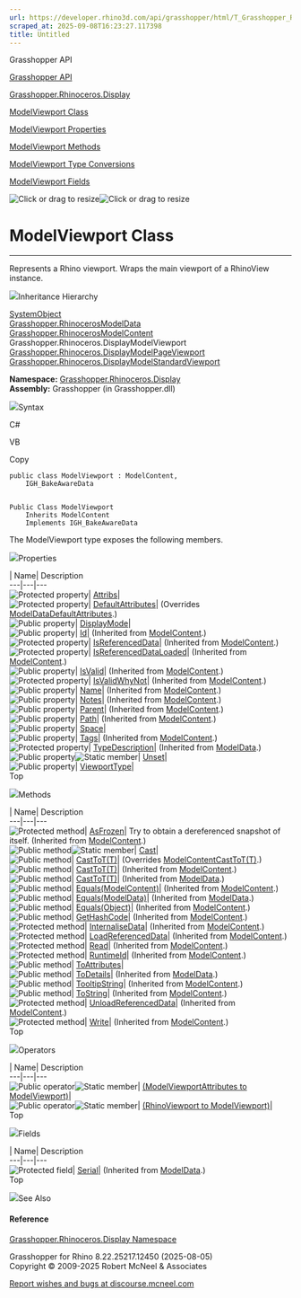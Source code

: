 ```yaml
---
url: https://developer.rhino3d.com/api/grasshopper/html/T_Grasshopper_Rhinoceros_Display_ModelViewport.htm
scraped_at: 2025-09-08T16:23:27.117398
title: Untitled
---
```


Grasshopper API

[Grasshopper API](../html/723c01da-9986-4db2-8f53-6f3a7494df75.htm
"Grasshopper API")

[Grasshopper.Rhinoceros.Display](../html/N_Grasshopper_Rhinoceros_Display.htm
"Grasshopper.Rhinoceros.Display")

[ModelViewport
Class](../html/T_Grasshopper_Rhinoceros_Display_ModelViewport.htm
"ModelViewport Class")

[ModelViewport
Properties](../html/Properties_T_Grasshopper_Rhinoceros_Display_ModelViewport.htm
"ModelViewport Properties")

[ModelViewport
Methods](../html/Methods_T_Grasshopper_Rhinoceros_Display_ModelViewport.htm
"ModelViewport Methods")

[ModelViewport Type
Conversions](../html/Operators_T_Grasshopper_Rhinoceros_Display_ModelViewport.htm
"ModelViewport Type Conversions")

[ModelViewport
Fields](../html/Fields_T_Grasshopper_Rhinoceros_Display_ModelViewport.htm
"ModelViewport Fields")

![Click or drag to resize](../icons/TocOpen.gif)![Click or drag to
resize](../icons/TocClose.gif)

# ModelViewport Class  
  
---  
  
Represents a Rhino viewport. Wraps the main viewport of a RhinoView instance.

![](../icons/SectionExpanded.png)Inheritance Hierarchy

[SystemObject](https://docs.microsoft.com/dotnet/api/system.object)  
[Grasshopper.RhinocerosModelData](T_Grasshopper_Rhinoceros_ModelData.htm)  
[Grasshopper.RhinocerosModelContent](T_Grasshopper_Rhinoceros_ModelContent.htm)  
Grasshopper.Rhinoceros.DisplayModelViewport  
[Grasshopper.Rhinoceros.DisplayModelPageViewport](T_Grasshopper_Rhinoceros_Display_ModelPageViewport.htm)  
[Grasshopper.Rhinoceros.DisplayModelStandardViewport](T_Grasshopper_Rhinoceros_Display_ModelStandardViewport.htm)  

**Namespace:**
[Grasshopper.Rhinoceros.Display](N_Grasshopper_Rhinoceros_Display.htm)  
**Assembly:** Grasshopper (in Grasshopper.dll)

![](../icons/SectionExpanded.png)Syntax

C#

VB

Copy

    
    
    public class ModelViewport : ModelContent, 
    	IGH_BakeAwareData
    
    
    Public Class ModelViewport
    	Inherits ModelContent
    	Implements IGH_BakeAwareData

The ModelViewport type exposes the following members.

![](../icons/SectionExpanded.png)Properties

| Name| Description  
---|---|---  
![Protected property](../icons/protproperty.gif)|
[Attribs](P_Grasshopper_Rhinoceros_Display_ModelViewport_Attribs.htm)|  
![Protected property](../icons/protproperty.gif)|
[DefaultAttributes](P_Grasshopper_Rhinoceros_Display_ModelViewport_DefaultAttributes.htm)|
(Overrides
[ModelDataDefaultAttributes](P_Grasshopper_Rhinoceros_ModelData_DefaultAttributes.htm).)  
![Public property](../icons/pubproperty.gif)|
[DisplayMode](P_Grasshopper_Rhinoceros_Display_ModelViewport_DisplayMode.htm)|  
![Public property](../icons/pubproperty.gif)|
[Id](P_Grasshopper_Rhinoceros_ModelContent_Id.htm)|  (Inherited from
[ModelContent](T_Grasshopper_Rhinoceros_ModelContent.htm).)  
![Protected property](../icons/protproperty.gif)|
[IsReferencedData](P_Grasshopper_Rhinoceros_ModelContent_IsReferencedData.htm)|
(Inherited from [ModelContent](T_Grasshopper_Rhinoceros_ModelContent.htm).)  
![Protected property](../icons/protproperty.gif)|
[IsReferencedDataLoaded](P_Grasshopper_Rhinoceros_ModelContent_IsReferencedDataLoaded.htm)|
(Inherited from [ModelContent](T_Grasshopper_Rhinoceros_ModelContent.htm).)  
![Public property](../icons/pubproperty.gif)|
[IsValid](P_Grasshopper_Rhinoceros_ModelContent_IsValid.htm)|  (Inherited from
[ModelContent](T_Grasshopper_Rhinoceros_ModelContent.htm).)  
![Protected property](../icons/protproperty.gif)|
[IsValidWhyNot](P_Grasshopper_Rhinoceros_ModelContent_IsValidWhyNot.htm)|
(Inherited from [ModelContent](T_Grasshopper_Rhinoceros_ModelContent.htm).)  
![Public property](../icons/pubproperty.gif)|
[Name](P_Grasshopper_Rhinoceros_ModelContent_Name.htm)|  (Inherited from
[ModelContent](T_Grasshopper_Rhinoceros_ModelContent.htm).)  
![Public property](../icons/pubproperty.gif)|
[Notes](P_Grasshopper_Rhinoceros_ModelContent_Notes.htm)|  (Inherited from
[ModelContent](T_Grasshopper_Rhinoceros_ModelContent.htm).)  
![Public property](../icons/pubproperty.gif)|
[Parent](P_Grasshopper_Rhinoceros_ModelContent_Parent.htm)|  (Inherited from
[ModelContent](T_Grasshopper_Rhinoceros_ModelContent.htm).)  
![Public property](../icons/pubproperty.gif)|
[Path](P_Grasshopper_Rhinoceros_ModelContent_Path.htm)|  (Inherited from
[ModelContent](T_Grasshopper_Rhinoceros_ModelContent.htm).)  
![Public property](../icons/pubproperty.gif)|
[Space](P_Grasshopper_Rhinoceros_Display_ModelViewport_Space.htm)|  
![Public property](../icons/pubproperty.gif)|
[Tags](P_Grasshopper_Rhinoceros_ModelContent_Tags.htm)|  (Inherited from
[ModelContent](T_Grasshopper_Rhinoceros_ModelContent.htm).)  
![Protected property](../icons/protproperty.gif)|
[TypeDescription](P_Grasshopper_Rhinoceros_ModelData_TypeDescription.htm)|
(Inherited from [ModelData](T_Grasshopper_Rhinoceros_ModelData.htm).)  
![Public property](../icons/pubproperty.gif)![Static
member](../icons/static.gif)|
[Unset](P_Grasshopper_Rhinoceros_Display_ModelViewport_Unset.htm)|  
![Public property](../icons/pubproperty.gif)|
[ViewportType](P_Grasshopper_Rhinoceros_Display_ModelViewport_ViewportType.htm)|  
Top

![](../icons/SectionExpanded.png)Methods

| Name| Description  
---|---|---  
![Protected method](../icons/protmethod.gif)|
[AsFrozen](M_Grasshopper_Rhinoceros_ModelContent_AsFrozen.htm)|  Try to obtain
a dereferenced snapshot of itself.  (Inherited from
[ModelContent](T_Grasshopper_Rhinoceros_ModelContent.htm).)  
![Public method](../icons/pubmethod.gif)![Static member](../icons/static.gif)|
[Cast](M_Grasshopper_Rhinoceros_Display_ModelViewport_Cast.htm)|  
![Public method](../icons/pubmethod.gif)|
[CastToT(T)](M_Grasshopper_Rhinoceros_Display_ModelViewport_CastTo__1.htm)|
(Overrides
[ModelContentCastToT(T)](M_Grasshopper_Rhinoceros_ModelContent_CastTo__1.htm).)  
![Public method](../icons/pubmethod.gif)|
[CastToT(T)](M_Grasshopper_Rhinoceros_ModelContent_CastTo__1.htm)|  (Inherited
from [ModelContent](T_Grasshopper_Rhinoceros_ModelContent.htm).)  
![Public method](../icons/pubmethod.gif)|
[CastToT(T)](M_Grasshopper_Rhinoceros_ModelData_CastTo__1.htm)|  (Inherited
from [ModelData](T_Grasshopper_Rhinoceros_ModelData.htm).)  
![Public method](../icons/pubmethod.gif)|
[Equals(ModelContent)](M_Grasshopper_Rhinoceros_ModelContent_Equals.htm)|
(Inherited from [ModelContent](T_Grasshopper_Rhinoceros_ModelContent.htm).)  
![Public method](../icons/pubmethod.gif)|
[Equals(ModelData)](M_Grasshopper_Rhinoceros_ModelData_Equals.htm)|
(Inherited from [ModelData](T_Grasshopper_Rhinoceros_ModelData.htm).)  
![Public method](../icons/pubmethod.gif)|
[Equals(Object)](M_Grasshopper_Rhinoceros_ModelContent_Equals_1.htm)|
(Inherited from [ModelContent](T_Grasshopper_Rhinoceros_ModelContent.htm).)  
![Public method](../icons/pubmethod.gif)|
[GetHashCode](M_Grasshopper_Rhinoceros_ModelContent_GetHashCode.htm)|
(Inherited from [ModelContent](T_Grasshopper_Rhinoceros_ModelContent.htm).)  
![Protected method](../icons/protmethod.gif)|
[InternaliseData](M_Grasshopper_Rhinoceros_ModelContent_InternaliseData.htm)|
(Inherited from [ModelContent](T_Grasshopper_Rhinoceros_ModelContent.htm).)  
![Protected method](../icons/protmethod.gif)|
[LoadReferencedData](M_Grasshopper_Rhinoceros_ModelContent_LoadReferencedData.htm)|
(Inherited from [ModelContent](T_Grasshopper_Rhinoceros_ModelContent.htm).)  
![Protected method](../icons/protmethod.gif)|
[Read](M_Grasshopper_Rhinoceros_ModelContent_Read.htm)|  (Inherited from
[ModelContent](T_Grasshopper_Rhinoceros_ModelContent.htm).)  
![Protected method](../icons/protmethod.gif)|
[RuntimeId](M_Grasshopper_Rhinoceros_ModelContent_RuntimeId.htm)|  (Inherited
from [ModelContent](T_Grasshopper_Rhinoceros_ModelContent.htm).)  
![Public method](../icons/pubmethod.gif)|
[ToAttributes](M_Grasshopper_Rhinoceros_Display_ModelViewport_ToAttributes.htm)|  
![Public method](../icons/pubmethod.gif)|
[ToDetails](M_Grasshopper_Rhinoceros_ModelData_ToDetails.htm)|  (Inherited
from [ModelData](T_Grasshopper_Rhinoceros_ModelData.htm).)  
![Public method](../icons/pubmethod.gif)|
[TooltipString](M_Grasshopper_Rhinoceros_ModelContent_TooltipString.htm)|
(Inherited from [ModelContent](T_Grasshopper_Rhinoceros_ModelContent.htm).)  
![Public method](../icons/pubmethod.gif)|
[ToString](M_Grasshopper_Rhinoceros_ModelContent_ToString.htm)|  (Inherited
from [ModelContent](T_Grasshopper_Rhinoceros_ModelContent.htm).)  
![Protected method](../icons/protmethod.gif)|
[UnloadReferencedData](M_Grasshopper_Rhinoceros_ModelContent_UnloadReferencedData.htm)|
(Inherited from [ModelContent](T_Grasshopper_Rhinoceros_ModelContent.htm).)  
![Protected method](../icons/protmethod.gif)|
[Write](M_Grasshopper_Rhinoceros_ModelContent_Write.htm)|  (Inherited from
[ModelContent](T_Grasshopper_Rhinoceros_ModelContent.htm).)  
Top

![](../icons/SectionExpanded.png)Operators

| Name| Description  
---|---|---  
![Public operator](../icons/puboperator.gif)![Static
member](../icons/static.gif)| [(ModelViewportAttributes to
ModelViewport)](M_Grasshopper_Rhinoceros_Display_ModelViewport_op_Implicit.htm)|  
![Public operator](../icons/puboperator.gif)![Static
member](../icons/static.gif)| [(RhinoViewport to
ModelViewport)](M_Grasshopper_Rhinoceros_Display_ModelViewport_op_Implicit_1.htm)|  
Top

![](../icons/SectionExpanded.png)Fields

| Name| Description  
---|---|---  
![Protected field](../icons/protfield.gif)|
[Serial](F_Grasshopper_Rhinoceros_ModelData_Serial.htm)|  (Inherited from
[ModelData](T_Grasshopper_Rhinoceros_ModelData.htm).)  
Top

![](../icons/SectionExpanded.png)See Also

#### Reference

[Grasshopper.Rhinoceros.Display
Namespace](N_Grasshopper_Rhinoceros_Display.htm)

Grasshopper for Rhino 8.22.25217.12450 (2025-08-05)  
Copyright © 2009-2025 Robert McNeel & Associates

[Report wishes and bugs at
discourse.mcneel.com](https://discourse.mcneel.com/c/grasshopper)

